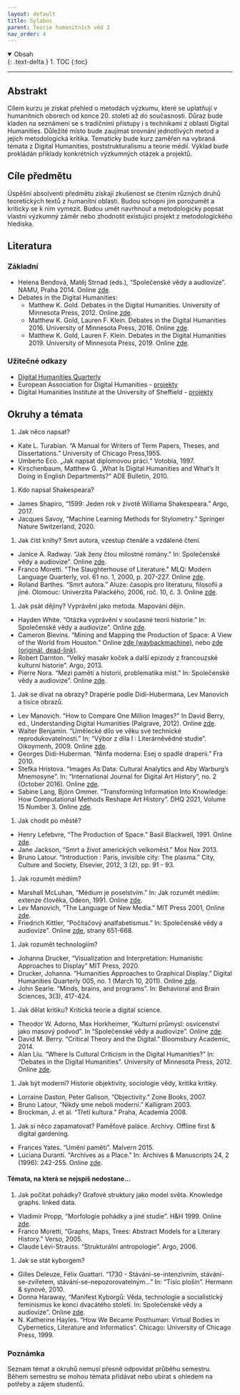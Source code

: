 ```yaml
---
layout: default
title: Sylabus
parent: Teorie humanitních věd 2
nav_order: 4
---
```


<details open markdown="block">
  <summary>
    Obsah
  </summary>
  {: .text-delta }
1. TOC
{:toc}
</details>

---
## Abstrakt
Cílem kurzu je získat přehled o metodách výzkumu, které se uplatňují v humanitních oborech od konce 20. století až do současnosti. Důraz bude kladen na seznámení se s tradičními přístupy i s technikami z oblasti Digital Humanities. Důležité místo bude zaujímat srovnání jednotlivých metod a jejich metodologická kritika. Tematicky bude kurz zaměřen na vybraná témata z Digital Humanities, poststrukturalismu a teorie médií. Výklad bude prokládán příklady konkrétních výzkumných otázek a projektů.

## Cíle předmětu
Úspěšní absolventi předmětu získají zkušenost se čtením různých druhů teoretických textů z humanitní oblasti. Budou schopni jim porozumět a kriticky se k nim vymezit. Budou umět navrhnout a metodologicky popsat vlastní výzkumný záměr nebo zhodnotit existující projekt z metodologického hlediska.

## Literatura
### Základní
* Helena Bendová, Matěj Strnad (eds.), “Společenské vědy a audiovize”. NAMU, Praha 2014. Online [zde](https://monoskop.org/images/d/d8/Bendova_Helena_Strnad_Matej_eds_Spolecenske_vedy_a_audiovize_2014.pdf).
* Debates in the Digital Humanities:
  * Matthew K. Gold. Debates in the Digital Humanities. University of Minnesota Press, 2012. Online [zde](https://dhdebates.gc.cuny.edu/projects/debates-in-the-digital-humanities).
  * Matthew K. Gold, Lauren F. Klein. Debates in the Digital Humanities 2016. University of Minnesota Press, 2016. Online [zde](https://dhdebates.gc.cuny.edu/projects/debates-in-the-digital-humanities-2016).
  * Matthew K. Gold, Lauren F. Klein. Debates in the Digital Humanities 2019. University of Minnesota Press, 2019. Online [zde](https://dhdebates.gc.cuny.edu/projects/debates-in-the-digital-humanities-2019).

### Užitečné odkazy
* [Digital Humanities Quarterly](http://www.digitalhumanities.org/dhq/)
* European Association for Digital Humanities - [projekty](https://eadh.org/projects)
* Digital Humanities Institute at the University of Sheffield - [projekty](https://www.dhi.ac.uk/projects/)

## Okruhy a témata
1. Jak něco napsat?
  * Kate L. Turabian. “A Manual for Writers of Term Papers, Theses, and Dissertations.” University of Chicago Press,1955.
  * Umberto Eco. „Jak napsat diplomovou práci.“ Votobia, 1997.
  * Kirschenbaum, Matthew G. „What Is Digital Humanities and What’s It Doing in English Departments?“ ADE Bulletin, 2010.

1. Kdo napsal Shakespeara?
  * James Shapiro, “1599: Jeden rok v životě Williama Shakespeara.” Argo, 2017.
  * Jacques Savoy, “Machine Learning Methods for Stylometry.” Springer Nature Switzerland, 2020.

1. Jak číst knihy? Smrt autora, vzestup čtenáře a vzdálené čtení.
  * Janice A. Radway. “Jak ženy čtou milostné romány.” In: Společenské vědy a audiovize”. Online [zde](https://monoskop.org/images/d/d8/Bendova_Helena_Strnad_Matej_eds_Spolecenske_vedy_a_audiovize_2014.pdf).
  * Franco Moretti. "The Slaughterhouse of Literature." MLQ: Modern Language Quarterly, vol. 61 no. 1, 2000, p. 207-227. Online [zde](https://muse.jhu.edu/article/22852/summary).
  * Roland Barthes. “Smrt autora.” Aluze: časopis pro literaturu, filosofii a jiné. Olomouc: Univerzita Palackého, 2006, roč. 10, č. 3. Online [zde](https://monoskop.org/images/d/de/Barthes_Roland_1968_2006_Smrt_autora.pdf).

1. Jak psát dějiny? Vyprávění jako metoda. Mapování dějin.
  * Hayden White. “Otázka vyprávění v současné teorii historie.” In: Společenské vědy a audiovize”. Online [zde](https://monoskop.org/images/d/d8/Bendova_Helena_Strnad_Matej_eds_Spolecenske_vedy_a_audiovize_2014.pdf).
  * Cameron Blevins. “Mining and Mapping the Production of Space: A View of the World from Houston.” Online [zde (waybackmachine)](https://web.archive.org/web/20220125152841/http://web.stanford.edu/group/spatialhistory/cgi-bin/site/pub.php?id=93), nebo [zde (originál, dead-link)](https://web.stanford.edu/group/spatialhistory/cgi-bin/site/pub.php?id=93).
  * Robert Darnton. “Velký masakr koček a další epizody z francouzské kulturní historie”. Argo, 2013.
  * Pierre Nora. “Mezi pamětí a historií, problematika míst.” In: Společenské vědy a audiovize”. Online [zde](https://monoskop.org/images/d/d8/Bendova_Helena_Strnad_Matej_eds_Spolecenske_vedy_a_audiovize_2014.pdf).

1. Jak se dívat na obrazy? Drapérie podle Didi-Hubermana, Lev Manovich a tisíce obrazů.
  * Lev Manovich. "How to Compare One Million Images?" In David Berry, ed., Understanding Digital Humanities (Palgrave, 2012). Online [zde](http://softwarestudies.com/cultural_analytics/2011.How_To_Compare_One_Million_Images.pdf).
  * Walter Benjamin. “Umělecké dílo ve věku své technické reprodukovatelnosti.” In: “Výbor z díla I : Literárněvědné studie”. Oikoymenh, 2009. Online [zde](https://monoskop.org/images/5/52/Benjamin_Walter_1936_2009_Umelecke_dilo_ve_veku_sve_technicke_reprodukovatelnosti.pdf).
  * Georges Didi-Huberman. “Ninfa moderna: Esej o spadlé draperii.” Fra 2010.
  * Stefka Hristova. “Images As Data: Cultural Analytics and Aby Warburg’s Mnemosyne”. In: “International Journal for Digital Art History”, no. 2 (October 2016).  Online [zde](https://journals.ub.uni-heidelberg.de/index.php/dah/article/view/23489/27209).
  * Sabine Lang, Björn Ommer. “Transforming Information Into Knowledge: How Computational Methods Reshape Art History”. DHQ 2021, Volume 15 Number 3. Online [zde](http://www.digitalhumanities.org/dhq/vol/15/3/000560/000560.html).

1. Jak chodit po městě?
  * Henry Lefebvre, “The Production of Space.” Basil Blackwell, 1991. Online [zde](https://monoskop.org/images/7/75/Lefebvre_Henri_The_Production_of_Space.pdf).
  * Jane Jackson, “Smrt a život amerických velkoměst.” Mox Nox 2013.
  * Bruno Latour. “Introduction : Paris, invisible city: The plasma.” City, Culture and Society, Elsevier, 2012, 3 (2), pp. 91 - 93.

1. Jak rozumět médiím?
  * Marshall McLuhan, “Médium je poselstvím.” In: Jak rozumět médiím: extenze člověka, Odeon, 1991. Online [zde](https://monoskop.org/images/7/77/McLuhan_Marshall_Jak_rozumet_mediim.pdf).
  * Lev Manovich, “The Language of New Media.” MIT Press 2001, Online [zde](https://monoskop.org/images/b/b4/Manovich_Lev_The_Language_of_New_Media_2001.pdf).
  * Friedrich Kittler, “Počítačový analfabetismus.” In: Společenské vědy a audiovize”. Online [zde](https://monoskop.org/images/d/d8/Bendova_Helena_Strnad_Matej_eds_Spolecenske_vedy_a_audiovize_2014.pdf), strany 651-668.

1. Jak rozumět technologiím?
  * Johanna Drucker, “Visualization and Interpretation: Humanistic Approaches to Display” MIT Press, 2020.
  * Drucker, Johanna. “Humanities Approaches to Graphical Display.” Digital Humanities Quarterly 005, no. 1 (March 10, 2011). Online [zde](http://www.digitalhumanities.org/dhq/vol/5/1/000091/000091.html).
  * John Searle. “Minds, brains, and programs”. In: Behavioral and Brain Sciences, 3(3), 417-424.

1. Jak dělat kritiku? Kritická teorie a digital science.
  * Theodor W. Adorno, Max Horkheimer, “Kulturní průmysl: osvícenství jako masový podvod”. In “Společenské vědy a audiovize”. Online [zde](https://monoskop.org/images/d/d8/Bendova_Helena_Strnad_Matej_eds_Spolecenske_vedy_a_audiovize_2014.pdf).
  * David M. Berry. “Critical Theory and the Digital.” Bloomsbury Academic, 2014.
  * Alan Liu. “Where  Is Cultural Criticism in the Digital Humanities?” In: “Debates in the Digital Humanities”. University of Minnesota Press, 2012. Online [zde](https://dhdebates.gc.cuny.edu/read/untitled-88c11800-9446-469b-a3be-3fdb36bfbd1e/section/896742e7-5218-42c5-89b0-0c3c75682a2f#ch29).

1. Jak být moderní? Historie objektivity, sociologie vědy, kritika kritiky.
  * Lorraine Daston, Peter Galison, “Objectivity.” Zone Books, 2007.
  * Bruno Latour, “Nikdy sme neboli moderní.” Kalligram 2003.
  * Brockman, J. et al. “Třetí kultura.” Praha, Academia 2008.

1. Jak si něco zapamatovat? Paměťové paláce. Archivy. Offline first & digital gardening.
  * Frances Yates. “Umění paměti”. Malvern 2015.
  * Luciana Duranti. "Archives as a Place." In: Archives & Manuscripts 24, 2 (1996): 242-255. Online [zde](https://archivo.cartagena.es/doc/Archivos_Social_Studies/Vol1_n0/07-duranti_archives.pdf).

#### Témata, na která se nejspíš nedostane...

1. Jak počítat pohádky? Grafové struktury jako model světa. Knowledge graphs. linked data.
  * Vladimir Propp, “Morfologie pohádky a jiné studie”. H&H 1999. Online [zde](https://monoskop.org/images/f/fd/Propp_Vladimir_Morfologie_pohadky_a_jine_studie.pdf).
  * Franco Moretti, “Graphs, Maps, Trees: Abstract Models for a Literary History.” Verso, 2005.
  * Claude Lévi-Strauss. “Strukturální antropologie”. Argo, 2006.

1. Jak se stát kyborgem?
  * Gilles Deleuze, Félix Guattari. “1730 - Stávání-se-intenzivním, stávání-se-zvířetem, stávání-se-nepozorovatelným…” In: “Tisíc plošin”. Hermann & synové, 2010.
  * Donna Haraway, “Manifest Kyborgů: Věda, technologie a socialistický feminismus ke konci dvacátého století.  In: Společenské vědy a audiovize”. Online [zde](https://monoskop.org/images/d/d8/Bendova_Helena_Strnad_Matej_eds_Spolecenske_vedy_a_audiovize_2014.pdf).
  * N. Katherine Hayles. “How We Became Posthuman: Virtual Bodies in Cybernetics, Literature and Informatics”. Chicago: University of Chicago Press, 1999. 

### Poznámka
Seznam témat a okruhů nemusí přesně odpovídat průběhu semestru. Během semestru se mohou témata přidávat nebo ubírat s ohledem na potřeby a zájem studentů.



